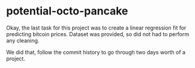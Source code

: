 # potential-octo-pancake
Okay, the last task for this project was to create a linear regression fit for predicting bitcoin prices. Dataset was provided, so did not had to perform any cleaning. 

We did that, follow the commit history to go through two days worth of a project.
